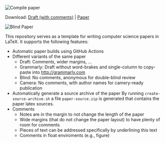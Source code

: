 ![Compile paper](../../workflows/Compile%20paper/badge.svg)

Download:
[Draft (with comments)](../../releases/latest/download/draft.pdf) |
[Paper](../../releases/latest/download/paper.pdf)

![Blind Paper](../../releases/latest/download/blind.png)

This repository serves as a template for writing computer science papers in LaTeX. It supports
the following features:

  - Automatic paper builds using GitHub Actions
  - Different variants of the same paper
    - Draft: Comments, wider margins, ...
    - Grammarly: Draft without word-brakes and single-column to copy-paste into http://grammarly.com
    - Blind: No comments, anonymous for double-blind review
    - Camera: No comments, with author names for camery-ready publication
  - Automatically generate a source archive of the paper
    By running `create-source-archive.sh` a file `paper-source.zip` is
    generated that contains the paper latex sources.
  - Comments
    - Notes are in the margin to not change the length of the paper
    - Wide margins (that do not change the paper layout) to have plenty
      of room for comments
    - Pieces of text can be addressed specifically by underlining this text
    - Comments in float enviroments (e.g., figure)
